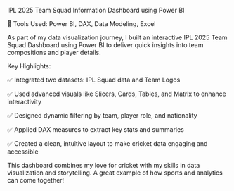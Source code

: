 IPL 2025 Team Squad Information Dashboard using Power BI


🔧 Tools Used: Power BI, DAX, Data Modeling, Excel


As part of my data visualization journey, I built an interactive IPL 2025 Team Squad Dashboard using Power BI to deliver quick insights into team compositions and player details.


Key Highlights:

✅ Integrated two datasets: IPL Squad data and Team Logos

✅ Used advanced visuals like Slicers, Cards, Tables, and Matrix to enhance interactivity

✅ Designed dynamic filtering by team, player role, and nationality

✅ Applied DAX measures to extract key stats and summaries

✅ Created a clean, intuitive layout to make cricket data engaging and accessible


This dashboard combines my love for cricket with my skills in data visualization and storytelling. A great example of how sports and analytics can come together!
